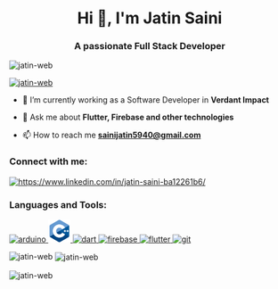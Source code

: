 <h1 align="center">Hi 👋, I'm Jatin Saini</h1>
<h3 align="center">A passionate Full Stack Developer</h3>

<p align="left"> <img src="https://komarev.com/ghpvc/?username=jatin-web&label=Profile%20views&color=0e75b6&style=flat" alt="jatin-web" /> </p>

<p align="left"> <a href="https://github.com/ryo-ma/github-profile-trophy"><img src="https://github-profile-trophy.vercel.app/?username=jatin-web" alt="jatin-web" /></a> </p>

- 🔭 I’m currently working as a Software Developer in **Verdant Impact**

- 💬 Ask me about **Flutter, Firebase and other technologies**

- 📫 How to reach me **sainijatin5940@gmail.com**

<h3 align="left">Connect with me:</h3>
<p align="left">
<a href="https://linkedin.com/in/https://www.linkedin.com/in/jatin-saini-ba12261b6/" target="blank"><img align="center" src="https://raw.githubusercontent.com/rahuldkjain/github-profile-readme-generator/master/src/images/icons/Social/linked-in-alt.svg" alt="https://www.linkedin.com/in/jatin-saini-ba12261b6/" height="30" width="40" /></a>
</p>

<h3 align="left">Languages and Tools:</h3>
<p align="left"> <a href="https://www.arduino.cc/" target="_blank" rel="noreferrer"> <img src="https://cdn.worldvectorlogo.com/logos/arduino-1.svg" alt="arduino" width="40" height="40"/> </a> <a href="https://www.w3schools.com/cpp/" target="_blank" rel="noreferrer"> <img src="https://raw.githubusercontent.com/devicons/devicon/master/icons/cplusplus/cplusplus-original.svg" alt="cplusplus" width="40" height="40"/> </a> <a href="https://dart.dev" target="_blank" rel="noreferrer"> <img src="https://www.vectorlogo.zone/logos/dartlang/dartlang-icon.svg" alt="dart" width="40" height="40"/> </a> <a href="https://firebase.google.com/" target="_blank" rel="noreferrer"> <img src="https://www.vectorlogo.zone/logos/firebase/firebase-icon.svg" alt="firebase" width="40" height="40"/> </a> <a href="https://flutter.dev" target="_blank" rel="noreferrer"> <img src="https://www.vectorlogo.zone/logos/flutterio/flutterio-icon.svg" alt="flutter" width="40" height="40"/> </a> <a href="https://git-scm.com/" target="_blank" rel="noreferrer"> <img src="https://www.vectorlogo.zone/logos/git-scm/git-scm-icon.svg" alt="git" width="40" height="40"/> </a> </p>

<p><img align="left" src="https://github-readme-stats.vercel.app/api/top-langs?username=jatin-web&show_icons=true&locale=en&layout=compact" alt="jatin-web" /></p>

<p>&nbsp;<img align="center" src="https://github-readme-stats.vercel.app/api?username=jatin-web&show_icons=true&locale=en" alt="jatin-web" /></p>

<p><img align="center" src="https://github-readme-streak-stats.herokuapp.com/?user=jatin-web&" alt="jatin-web" /></p>

